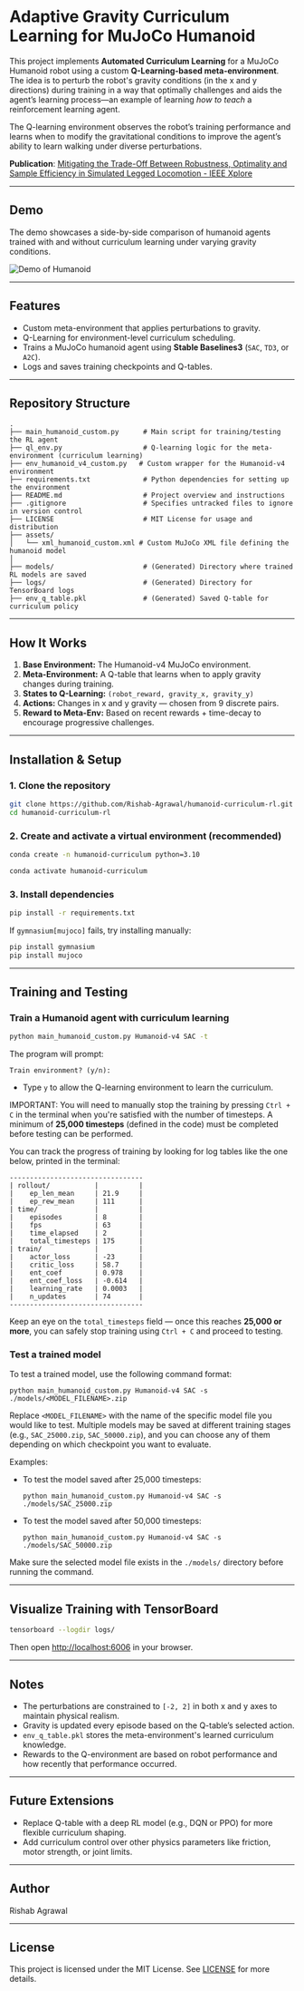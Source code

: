 # Adaptive Gravity Curriculum Learning for MuJoCo Humanoid

This project implements **Automated Curriculum Learning** for a MuJoCo Humanoid robot using a custom **Q-Learning-based meta-environment**. The idea is to perturb the robot's gravity conditions (in the x and y directions) during training in a way that optimally challenges and aids the agent’s learning process—an example of learning *how to teach* a reinforcement learning agent.

The Q-learning environment observes the robot’s training performance and learns when to modify the gravitational conditions to improve the agent’s ability to learn walking under diverse perturbations.

**Publication**: [Mitigating the Trade-Off Between Robustness, Optimality and Sample Efficiency in Simulated Legged Locomotion - IEEE Xplore](https://ieeexplore.ieee.org/document/10654466)  

---

## Demo

The demo showcases a side-by-side comparison of humanoid agents trained with and without curriculum learning under varying gravity conditions.

![Demo of Humanoid](demo.gif)

---

## Features

- Custom meta-environment that applies perturbations to gravity.
- Q-Learning for environment-level curriculum scheduling.
- Trains a MuJoCo humanoid agent using **Stable Baselines3** (`SAC`, `TD3`, or `A2C`).
- Logs and saves training checkpoints and Q-tables.

---

## Repository Structure

```
.
├── main_humanoid_custom.py      # Main script for training/testing the RL agent
├── ql_env.py                    # Q-learning logic for the meta-environment (curriculum learning)
├── env_humanoid_v4_custom.py   # Custom wrapper for the Humanoid-v4 environment
├── requirements.txt             # Python dependencies for setting up the environment
├── README.md                    # Project overview and instructions
├── .gitignore                   # Specifies untracked files to ignore in version control
├── LICENSE                      # MIT License for usage and distribution
├── assets/
│   └── xml_humanoid_custom.xml # Custom MuJoCo XML file defining the humanoid model
│
├── models/                      # (Generated) Directory where trained RL models are saved
├── logs/                        # (Generated) Directory for TensorBoard logs
├── env_q_table.pkl              # (Generated) Saved Q-table for curriculum policy

```

---

## How It Works

1. **Base Environment:** The Humanoid-v4 MuJoCo environment.
2. **Meta-Environment:** A Q-table that learns when to apply gravity changes during training.
3. **States to Q-Learning:** `(robot_reward, gravity_x, gravity_y)`
4. **Actions:** Changes in x and y gravity — chosen from 9 discrete pairs.
5. **Reward to Meta-Env:** Based on recent rewards + time-decay to encourage progressive challenges.

---

## Installation & Setup

### 1. Clone the repository

```bash
git clone https://github.com/Rishab-Agrawal/humanoid-curriculum-rl.git
cd humanoid-curriculum-rl
```

### 2. Create and activate a virtual environment (recommended)

```bash
conda create -n humanoid-curriculum python=3.10
```
```bash
conda activate humanoid-curriculum
```

### 3. Install dependencies

```bash
pip install -r requirements.txt
```

If `gymnasium[mujoco]` fails, try installing manually:

```bash
pip install gymnasium
pip install mujoco
```

---

## Training and Testing

### Train a Humanoid agent with curriculum learning

```bash
python main_humanoid_custom.py Humanoid-v4 SAC -t
```

The program will prompt:

```
Train environment? (y/n):
```

- Type `y` to allow the Q-learning environment to learn the curriculum.

IMPORTANT: You will need to manually stop the training by pressing `Ctrl + C` in the terminal when you're satisfied with the number of timesteps. A minimum of **25,000 timesteps** (defined in the code) must be completed before testing can be performed.

You can track the progress of training by looking for log tables like the one below, printed in the terminal:

```
---------------------------------
| rollout/           |          |
|    ep_len_mean     | 21.9     |
|    ep_rew_mean     | 111      |
| time/              |          |
|    episodes        | 8        |
|    fps             | 63       |
|    time_elapsed    | 2        |
|    total_timesteps | 175      |
| train/             |          |
|    actor_loss      | -23      |
|    critic_loss     | 58.7     |
|    ent_coef        | 0.978    |
|    ent_coef_loss   | -0.614   |
|    learning_rate   | 0.0003   |
|    n_updates       | 74       |
---------------------------------
```

Keep an eye on the `total_timesteps` field — once this reaches **25,000 or more**, you can safely stop training using `Ctrl + C` and proceed to testing.

### Test a trained model

To test a trained model, use the following command format:

```
python main_humanoid_custom.py Humanoid-v4 SAC -s ./models/<MODEL_FILENAME>.zip
```

Replace `<MODEL_FILENAME>` with the name of the specific model file you would like to test. Multiple models may be saved at different training stages (e.g., `SAC_25000.zip`, `SAC_50000.zip`), and you can choose any of them depending on which checkpoint you want to evaluate.

Examples:
- To test the model saved after 25,000 timesteps:
  ```
  python main_humanoid_custom.py Humanoid-v4 SAC -s ./models/SAC_25000.zip
  ```
- To test the model saved after 50,000 timesteps:
  ```
  python main_humanoid_custom.py Humanoid-v4 SAC -s ./models/SAC_50000.zip
  ```

Make sure the selected model file exists in the `./models/` directory before running the command.

---

## Visualize Training with TensorBoard

```bash
tensorboard --logdir logs/
```

Then open [http://localhost:6006](http://localhost:6006) in your browser.

---

## Notes

- The perturbations are constrained to `[-2, 2]` in both x and y axes to maintain physical realism.
- Gravity is updated every episode based on the Q-table’s selected action.
- `env_q_table.pkl` stores the meta-environment's learned curriculum knowledge.
- Rewards to the Q-environment are based on robot performance and how recently that performance occurred.

---

## Future Extensions

- Replace Q-table with a deep RL model (e.g., DQN or PPO) for more flexible curriculum shaping.
- Add curriculum control over other physics parameters like friction, motor strength, or joint limits.

---

## Author

Rishab Agrawal

---

## License

This project is licensed under the MIT License. See [LICENSE](LICENSE) for more details.
